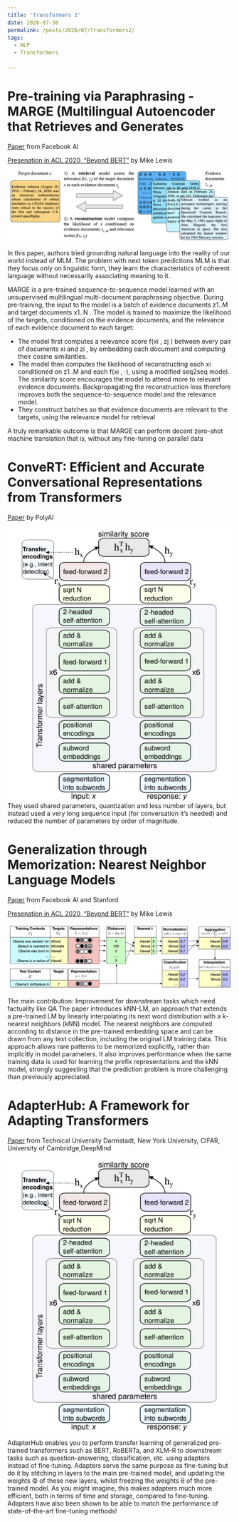 ```yaml
---
title: 'Transformers 2'
date: 2020-07-30
permalink: /posts/2020/07/Transformers2/
tags:
  - NLP
  - Transformers
  
---
```





# Pre-training via Paraphrasing - MARGE (Multilingual Autoencoder that Retrieves and Generates
[Paper](https://arxiv.org/abs/2006.15020) from Facebook AI

[Presenation in ACL 2020, “Beyond BERT”](https://slideslive.com/38929793/beyond-bert) by Mike Lewis
![pic](https://github.com/sanazbahargam/SanazBahargam.github.io/blob/master/images/MARGE.png?raw=true)


In this paper, authors tried grounding natural language into the reality of our world instead of MLM. The problem with next token predictions MLM is that they focus only on linguistic form, they learn the characteristics of coherent language without necessarily associating meaning to it. 

MARGE is a pre-trained sequence-to-sequence model learned with an unsupervised multilingual multi-document paraphrasing objective.
During pre-training, the input to the model is a batch of evidence documents z1..M and target documents x1..N . The model is trained to maximize the likelihood of the targets, conditioned on the evidence documents, and the relevance of each evidence document to each target: 
- The model first computes a relevance score f(xi , zj ) between every pair of documents xi and zi , by embedding each document and computing their cosine similarities. 
- The model then computes the likelihood of reconstructing each xi conditioned on z1..M and each f(xi , ·), using a modified seq2seq model. The similarity score encourages the model to attend more to relevant evidence documents. Backpropagating the reconstruction loss therefore improves both the sequence-to-sequence model and the relevance model. 
- They construct batches so that evidence documents are relevant to the targets, using the relevance model for retrieval

A truly remarkable outcome is that MARGE can perform decent zero-shot machine translation that is, without any fine-tuning on parallel data

# ConveRT: Efficient and Accurate Conversational Representations from Transformers
[Paper](https://arxiv.org/abs/1911.03688) by PolyAI

![pic](https://github.com/sanazbahargam/SanazBahargam.github.io/blob/master/images/ConveRT.png?raw=true)
They used shared parameters, quantization and less number of layers, but instead used a very long sequence input (for conversation it’s needed) and reduced the number of parameters by order of magnitude. 


# Generalization through Memorization: Nearest Neighbor Language Models
[Paper](https://arxiv.org/abs/1911.00172)  from Facebook AI and Stanford   

[Presenation in ACL 2020, “Beyond BERT”](https://slideslive.com/38929793/beyond-bert) by Mike Lewis

![pic](https://github.com/sanazbahargam/SanazBahargam.github.io/blob/master/images/GeneralizationMemorization.png?raw=true)

The main contribution: Improvement for downstream tasks which need factuality like QA
The paper introduces kNN-LM, an approach that extends a pre-trained LM by linearly interpolating its next
word distribution with a k-nearest neighbors (kNN) model. The nearest neighbors are computed
according to distance in the pre-trained embedding space and can be drawn from any text collection, including the original LM training data. This approach allows rare patterns to be memorized
explicitly, rather than implicitly in model parameters. It also improves performance when the same
training data is used for learning the prefix representations and the kNN model, strongly suggesting
that the prediction problem is more challenging than previously appreciated.


# AdapterHub: A Framework for Adapting Transformers
[Paper](https://arxiv.org/pdf/2007.07779v1.pdf) from Technical University Darmstadt, New York University, CIFAR, University of Cambridge,DeepMind

![pic](https://github.com/sanazbahargam/SanazBahargam.github.io/blob/master/images/ConveRT.png?raw=true)

AdapterHub enables you to perform transfer learning of generalized pre-trained transformers such as BERT, RoBERTa, and XLM-R to downstream tasks such as question-answering, classification, etc. using adapters instead of fine-tuning. Adapters serve the same purpose as fine-tuning but do it by stitching in layers to the main pre-trained model, and updating the weights Φ of these new layers, whilst freezing the weights θ of the pre-trained model. As you might imagine, this makes adapters much more efficient, both in terms of time and storage, compared to fine-tuning. Adapters have also been shown to be able to match the performance of state-of-the-art fine-tuning methods!


